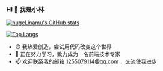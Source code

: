 ### Hi  👋 我是小林
<!--
**hugeLinamu/hugeLinamu** is a ✨ _special_ ✨ repository because its `README.md` (this file) appears on your GitHub profile.

Here are some ideas to get you started:

- 🔭 I’m currently working on ...
- 🌱 I’m currently learning ...
- 👯 I’m looking to collaborate on ...
- 🤔 I’m looking for help with ...
- 💬 Ask me about ...
- 📫 How to reach me: ...
- 😄 Pronouns: ...
- ⚡ Fun fact: ...
-->
[![hugeLinamu's GitHub stats](https://github-readme-stats.vercel.app/api?username=hugeLinamu&count_private=true)](https://github.com/hugeLinamu)

[![Top Langs](https://github-readme-stats.vercel.app/api/top-langs/?username=hugeLinamu&layout=compact)](https://github.com/hugeLinamu)

- 😄 我热爱创造，尝试用代码改变这个世界
- 🌱 正在努力学习，致力成为一名前端技术专家
- 📫 欢迎联系我的邮箱 1255079114@qq.com ，交流使我进步
